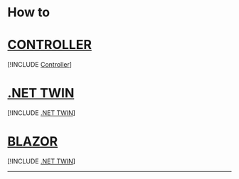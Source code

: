 # How to

# [CONTROLLER](#tab/controller)

[!INCLUDE [Controller](../ctrl/README.md)]

# [.NET TWIN](#tab/twin)

[!INCLUDE [.NET TWIN](../src/dotnetlibs/README.md)]

# [BLAZOR](#tab/blazor)

[!INCLUDE [.NET TWIN](../src/dotnetlibs.blazor/README.md)]

---
